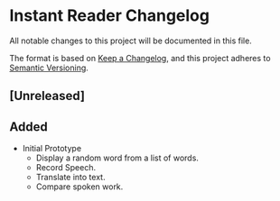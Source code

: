 #  Instant Reader Changelog



All notable changes to this project will be documented in this file.

The format is based on [Keep a Changelog](https://keepachangelog.com/en/1.1.0/),
and this project adheres to [Semantic Versioning](https://semver.org/spec/v2.0.0.html).

## [Unreleased]

## Added

- Initial Prototype
    - Display a random word from a list of words.
    - Record Speech.
    - Translate into text.
    - Compare spoken work.

